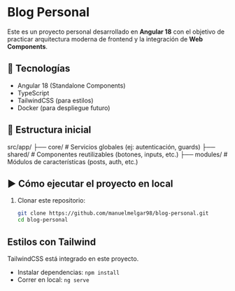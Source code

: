 # Blog Personal

Este es un proyecto personal desarrollado en **Angular 18** con el objetivo de practicar arquitectura moderna de frontend y la integración de **Web Components**.

## 🚀 Tecnologías
- Angular 18 (Standalone Components)
- TypeScript
- TailwindCSS (para estilos)
- Docker (para despliegue futuro)

## 📂 Estructura inicial
src/app/
├── core/ # Servicios globales (ej: autenticación, guards)
├── shared/ # Componentes reutilizables (botones, inputs, etc.)
├── modules/ # Módulos de características (posts, auth, etc.)

## ▶️ Cómo ejecutar el proyecto en local
1. Clonar este repositorio:
   ```bash
   git clone https://github.com/manuelmelgar98/blog-personal.git
   cd blog-personal

## Estilos con Tailwind
TailwindCSS está integrado en este proyecto.  
- Instalar dependencias: `npm install`  
- Correr en local: `ng serve`